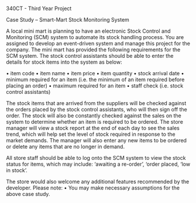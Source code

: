 340CT - Third Year Project

Case Study – Smart-Mart Stock Monitoring System

A local mini mart is planning to have an electronic Stock Control and Monitoring (SCM) system to automate its stock handling process. You are assigned to develop an event-driven system and manage this project for the company. The mini mart has provided the following requirements for the SCM system. The stock control assistants should be able to enter the details for stock items into the system as below:

• item code • item name • item price • item quantity • stock arrival date • minimum required for an item (i.e. the minimum of an item required before placing an order) • maximum required for an item • staff check (i.e. stock control assistants)

The stock items that are arrived from the suppliers will be checked against the orders placed by the stock control assistants, who will then sign off the order. The stock will also be constantly checked against the sales on the system to determine whether an item is required to be ordered. The store manager will view a stock report at the end of each day to see the sales trend, which will help set the level of stock required in response to the market demands. The manager will also enter any new items to be ordered or delete any items that are no longer in demand.

All store staff should be able to log onto the SCM system to view the stock status for items, which may include: ‘awaiting a re-order’, ‘order placed, ‘low in stock’.

The store would also welcome any additional features recommended by the developer. Please note: • You may make necessary assumptions for the above case study.
